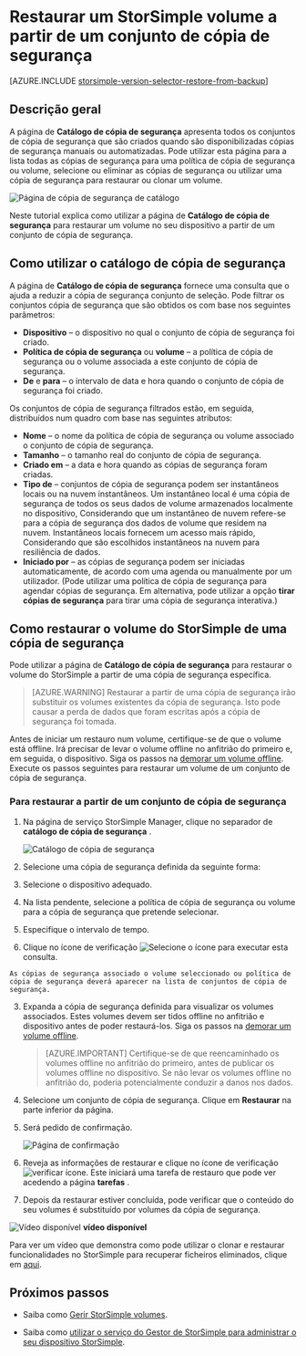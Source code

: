 <properties 
   pageTitle="Restaurar um StorSimple volume a partir da cópia de segurança | Microsoft Azure"
   description="Explica como utilizar a página de catálogo de cópia de segurança de serviço do Gestor de StorSimple para restaurar um StorSimple volume a partir de um conjunto de cópia de segurança."
   services="storsimple"
   documentationCenter="NA"
   authors="alkohli"
   manager="carmonm"
   editor="" />
<tags 
   ms.service="storsimple"
   ms.devlang="NA"
   ms.topic="article"
   ms.tgt_pltfrm="NA"
   ms.workload="TBD"
   ms.date="08/17/2016"
   ms.author="alkohli" />

# <a name="restore-a-storsimple-volume-from-a-backup-set"></a>Restaurar um StorSimple volume a partir de um conjunto de cópia de segurança

[AZURE.INCLUDE [storsimple-version-selector-restore-from-backup](../../includes/storsimple-version-selector-restore-from-backup.md)]

## <a name="overview"></a>Descrição geral

A página de **Catálogo de cópia de segurança** apresenta todos os conjuntos de cópia de segurança que são criados quando são disponibilizadas cópias de segurança manuais ou automatizadas. Pode utilizar esta página para a lista todas as cópias de segurança para uma política de cópia de segurança ou volume, selecione ou eliminar as cópias de segurança ou utilizar uma cópia de segurança para restaurar ou clonar um volume.

 ![Página de cópia de segurança de catálogo](./media/storsimple-restore-from-backup-set/HCS_BackupCatalog.png)

Neste tutorial explica como utilizar a página de **Catálogo de cópia de segurança** para restaurar um volume no seu dispositivo a partir de um conjunto de cópia de segurança.

## <a name="how-to-use-the-backup-catalog"></a>Como utilizar o catálogo de cópia de segurança 

A página de **Catálogo de cópia de segurança** fornece uma consulta que o ajuda a reduzir a cópia de segurança conjunto de seleção. Pode filtrar os conjuntos cópia de segurança que são obtidos os com base nos seguintes parâmetros:

- **Dispositivo** – o dispositivo no qual o conjunto de cópia de segurança foi criado.
- **Política de cópia de segurança** ou **volume** – a política de cópia de segurança ou o volume associada a este conjunto de cópia de segurança.
- **De** e **para** – o intervalo de data e hora quando o conjunto de cópia de segurança foi criado.

Os conjuntos de cópia de segurança filtrados estão, em seguida, distribuídos num quadro com base nas seguintes atributos:

- **Nome** – o nome da política de cópia de segurança ou volume associado o conjunto de cópia de segurança.
- **Tamanho** – o tamanho real do conjunto de cópia de segurança.
- **Criado em** – a data e hora quando as cópias de segurança foram criadas. 
- **Tipo de** – conjuntos de cópia de segurança podem ser instantâneos locais ou na nuvem instantâneos. Um instantâneo local é uma cópia de segurança de todos os seus dados de volume armazenados localmente no dispositivo, Considerando que um instantâneo de nuvem refere-se para a cópia de segurança dos dados de volume que residem na nuvem. Instantâneos locais fornecem um acesso mais rápido, Considerando que são escolhidos instantâneos na nuvem para resiliência de dados.
- **Iniciado por** – as cópias de segurança podem ser iniciadas automaticamente, de acordo com uma agenda ou manualmente por um utilizador. (Pode utilizar uma política de cópia de segurança para agendar cópias de segurança. Em alternativa, pode utilizar a opção **tirar cópias de segurança** para tirar uma cópia de segurança interativa.)

## <a name="how-to-restore-your-storsimple-volume-from-a-backup"></a>Como restaurar o volume do StorSimple de uma cópia de segurança

Pode utilizar a página de **Catálogo de cópia de segurança** para restaurar o volume do StorSimple a partir de uma cópia de segurança específica. 

> [AZURE.WARNING] Restaurar a partir de uma cópia de segurança irão substituir os volumes existentes da cópia de segurança. Isto pode causar a perda de dados que foram escritas após a cópia de segurança foi tomada.

Antes de iniciar um restauro num volume, certifique-se de que o volume está offline. Irá precisar de levar o volume offline no anfitrião do primeiro e, em seguida, o dispositivo. Siga os passos na [demorar um volume offline](storsimple-manage-volumes.md#take-a-volume-offline). Execute os passos seguintes para restaurar um volume de um conjunto de cópia de segurança.

### <a name="to-restore-from-a-backup-set"></a>Para restaurar a partir de um conjunto de cópia de segurança

1. Na página de serviço StorSimple Manager, clique no separador de **catálogo de cópia de segurança** .

    ![Catálogo de cópia de segurança](./media/storsimple-restore-from-backup-set/HCS_Restore.png)

2. Selecione uma cópia de segurança definida da seguinte forma:
  1. Selecione o dispositivo adequado.
  2. Na lista pendente, selecione a política de cópia de segurança ou volume para a cópia de segurança que pretende selecionar.
  3. Especifique o intervalo de tempo.
  4. Clique no ícone de verificação ![Selecione o ícone](./media/storsimple-restore-from-backup-set/HCS_CheckIcon.png) para executar esta consulta.
 
    As cópias de segurança associado o volume seleccionado ou política de cópia de segurança deverá aparecer na lista de conjuntos de cópia de segurança.

3. Expanda a cópia de segurança definida para visualizar os volumes associados. Estes volumes devem ser tidos offline no anfitrião e dispositivo antes de poder restaurá-los. Siga os passos na [demorar um volume offline](storsimple-manage-volumes.md#take-a-volume-offline).

    >  [AZURE.IMPORTANT] Certifique-se de que reencaminhado os volumes offline no anfitrião do primeiro, antes de publicar os volumes offline no dispositivo. Se não levar os volumes offline no anfitrião do, poderia potencialmente conduzir a danos nos dados.

4. Selecione um conjunto de cópia de segurança. Clique em **Restaurar** na parte inferior da página.

6. Será pedido de confirmação. 

    ![Página de confirmação](./media/storsimple-restore-from-backup-set/HCS_ConfirmRestore.png)

7. Reveja as informações de restaurar e clique no ícone de verificação ![verificar ícone](./media/storsimple-restore-from-backup-set/HCS_CheckIcon.png). Este iniciará uma tarefa de restauro que pode ver acedendo a página **tarefas** . 

8. Depois da restaurar estiver concluída, pode verificar que o conteúdo do seu volumes é substituído por volumes da cópia de segurança.

![Vídeo disponível](./media/storsimple-restore-from-backup-set/Video_icon.png) **vídeo disponível**

Para ver um vídeo que demonstra como pode utilizar o clonar e restaurar funcionalidades no StorSimple para recuperar ficheiros eliminados, clique em [aqui](https://azure.microsoft.com/documentation/videos/storsimple-recover-deleted-files-with-storsimple/).

## <a name="next-steps"></a>Próximos passos

- Saiba como [Gerir StorSimple volumes](storsimple-manage-volumes.md).

- Saiba como [utilizar o serviço do Gestor de StorSimple para administrar o seu dispositivo StorSimple](storsimple-manager-service-administration.md).
